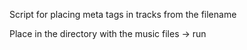 Script for placing meta tags in tracks from the filename

Place in the directory with the music files -> run